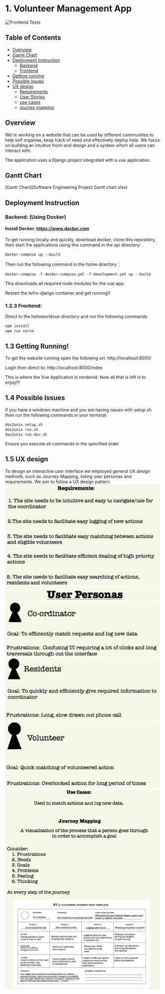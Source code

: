 # 1. Volunteer Management App

![Frontend Tests](https://github.com/spe-uob/2022-VolunteerManagementApp/actions/workflows/Frontend_Test.yml/badge.svg)

## Table of Contents
- <a href="#1">Overview</a>
- <a href="#a">Gannt Chart</a>
- <a href="#2">Deployment Instruction</a>
  - <a href="#3">Backend</a>
  - <a href="#4">Frontend</a>
- <a href="#5">Getting running</a>
- <a href="#6">Possible Issues</a>
- <a href="#7">UX design</a>
  - <a href="#8">Requirements</a>
  - <a href="#9">User Stories</a>
  - <a href="#10">use cases</a>
  - <a href="#11">journey mapping</a>


<h2 id="1"> Overview</h2>

We're working on a website that can be used by different communities to help self organise, keep track of need and effectively deploy help. We focus on building an intuitive front-end design and a system which all users can interact with.

The application uses a Django project integrated with a vue application.

<h2 id = "a">Gantt Chart</h2>
[Gantt Chart](Software Engineering Project Gantt chart.xlsx)

<h2 id="3"> Deployment Instruction</h2>

<h3 id="4"> Backend: (Using Docker) </h3> 

#### Install Docker: https://www.docker.com

To get running locally and quickly, download docker, clone this repository, then start the applications using this command in the api directory:

    docker-compose up --build

Then run the following command in the home directory：
```
docker-compose -f docker-compose.yml -f development.yml up --build
```

This downloads all required node modules for the vue app.

Restart the tofro-django container and get running!!

<h3 id="f"> 1.2.3 Frontend: </h3> 

Direct to the helloworldvue directory and run the following commands
```
npm install
npm run serve
```

<h2 id="3"> 1.3 Getting Running! </h2> 

To get the website running open the following url:
    http://localhost:8000/

Login then direct to:
    http://localhost:8000/index

This is where the Vue Application is rendered. Now all that is left is to enjoy!!!

<h2 id="4"> 1.4 Possible Issues </h2>
If you have a windows machine and you are having issues with setup.sh then run the following commands in your terminal:

```
dos2unix setup.sh
dos2unix run.sh
dos2unix run-dev.sh
```
Ensure you execute all commands in the specified order

<h2 id="5"> 1.5 UX design </h2> 
To design an interactive user interface we employed general UX design methods, such as Journey Mapping, listing user personas and requirements. We aim to follow a UX design pattern.

<a id="6">
  <img src="images/image2.png">
</a>

<a id="7">
  <img src="images/image8.png" > <img src="images/image5.png" > <img src="images/image6.png" > <img src="images/image7.png" >
</a>

<a id="8">
  <img src="images/image4.png">
</a>